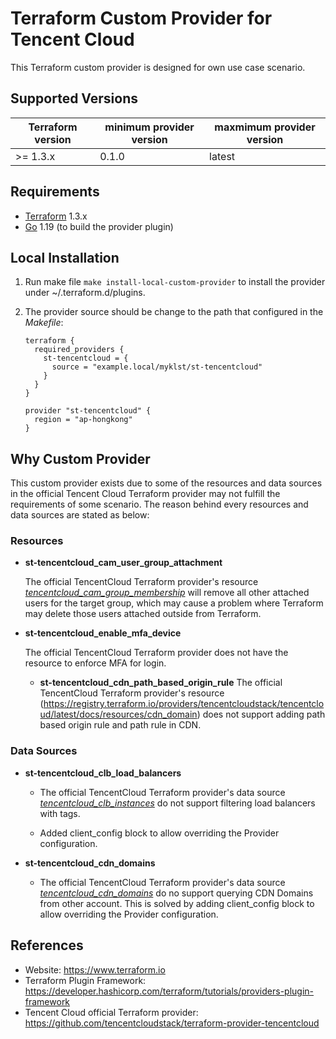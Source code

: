 Terraform Custom Provider for Tencent Cloud
===========================================

This Terraform custom provider is designed for own use case scenario.

Supported Versions
------------------

| Terraform version | minimum provider version |maxmimum provider version
| ---- | ---- | ----|
| >= 1.3.x	| 0.1.0	| latest |

Requirements
------------

-	[Terraform](https://www.terraform.io/downloads.html) 1.3.x
-	[Go](https://golang.org/doc/install) 1.19 (to build the provider plugin)

Local Installation
------------------

1. Run make file `make install-local-custom-provider` to install the provider under ~/.terraform.d/plugins.

2. The provider source should be change to the path that configured in the *Makefile*:

    ```
    terraform {
      required_providers {
        st-tencentcloud = {
          source = "example.local/myklst/st-tencentcloud"
        }
      }
    }

    provider "st-tencentcloud" {
      region = "ap-hongkong"
    }
    ```

Why Custom Provider
-------------------

This custom provider exists due to some of the resources and data sources in the
official Tencent Cloud Terraform provider may not fulfill the requirements of some
scenario. The reason behind every resources and data sources are stated as below:

### Resources

- **st-tencentcloud_cam_user_group_attachment**

  The official TencentCloud Terraform provider's resource
  [*tencentcloud_cam_group_membership*](https://registry.terraform.io/providers/tencentcloudstack/tencentcloud/latest/docs/resources/cam_group_membership)
  will remove all other attached users for the target group, which may cause a
  problem where Terraform may delete those users attached outside from Terraform.

- **st-tencentcloud_enable_mfa_device**

  The official TencentCloud Terraform provider does not have
  the resource to enforce MFA for login.

  - **st-tencentcloud_cdn_path_based_origin_rule**
  The official TencentCloud Terraform provider's resource (https://registry.terraform.io/providers/tencentcloudstack/tencentcloud/latest/docs/resources/cdn_domain)
  does not support adding path based origin rule and path rule in CDN.

### Data Sources

- **st-tencentcloud_clb_load_balancers**

  - The official TencentCloud Terraform provider's data source
    [*tencentcloud_clb_instances*](https://registry.terraform.io/providers/tencentcloudstack/tencentcloud/latest/docs/data-sources/clb_instances)
    do not support filtering load balancers with tags.

  - Added client_config block to allow overriding the Provider configuration.

- **st-tencentcloud_cdn_domains**

  - The official TencentCloud Terraform provider's data source
  [*tencentcloud_cdn_domains*](https://registry.terraform.io/providers/tencentcloudstack/tencentcloud/latest/docs/data-sources/cdn_domains)
  do no support querying CDN Domains from other account. This is solved by adding
  client_config block to allow overriding the Provider configuration.

References
----------

- Website: https://www.terraform.io
- Terraform Plugin Framework: https://developer.hashicorp.com/terraform/tutorials/providers-plugin-framework
- Tencent Cloud official Terraform provider: https://github.com/tencentcloudstack/terraform-provider-tencentcloud
